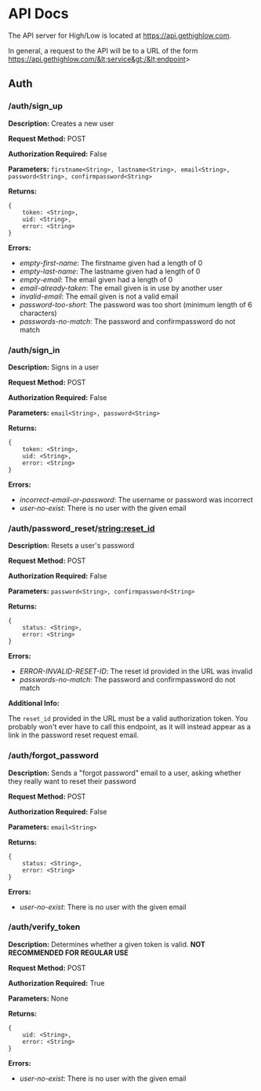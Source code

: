# API Docs

The API server for High/Low is located at https://api.gethighlow.com.

In general, a request to the API will be to a URL of the form https://api.gethighlow.com/&lt;service&gt;/&lt;endpoint&gt;

## Auth

### /auth/sign_up

**Description:** Creates a new user

**Request Method:** POST

**Authorization Required:** False

**Parameters:** `firstname<String>, lastname<String>, email<String>, password<String>, confirmpassword<String>`

**Returns:** 

```
{
	token: <String>,
	uid: <String>,
	error: <String>
}
```

**Errors:** 

- *empty-first-name*: The firstname given had a length of 0
- *empty-last-name*: The lastname given had a length of 0
- *empty-email*: The email given had a length of 0
- *email-already-taken*: The email given is in use by another user
- *invalid-email*: The email given is not a valid email
- *password-too-short*: The password was too short (minimum length of 6 characters)
- *passwords-no-match*: The password and confirmpassword do not match



### /auth/sign_in

**Description:** Signs in a user

**Request Method:** POST

**Authorization Required:** False

**Parameters:** `email<String>, password<String>`

**Returns:** 

```
{
	token: <String>,
	uid: <String>,
	error: <String>
}
```

**Errors:** 

- *incorrect-email-or-password*: The username or password was incorrect
- *user-no-exist*: There is no user with the given email



### /auth/password_reset/<string:reset_id>

**Description:** Resets a user's password

**Request Method:** POST

**Authorization Required:** False

**Parameters:** `password<String>, confirmpassword<String>`

**Returns:** 

```
{
	status: <String>,
	error: <String>
}
```

**Errors:** 

- *ERROR-INVALID-RESET-ID*: The reset id provided in the URL was invalid
- *passwords-no-match*: The password and confirmpassword do not match


**Additional Info:**

The `reset_id` provided in the URL must be a valid authorization token.
You probably won't ever have to call this endpoint, as it will instead appear as a link in the password reset request email.



### /auth/forgot_password

**Description:** Sends a "forgot password" email to a user, asking whether they really want to reset their password

**Request Method:** POST

**Authorization Required:** False

**Parameters:** `email<String>`

**Returns:** 

```
{
	status: <String>,
	error: <String>
}
```

**Errors:** 

- *user-no-exist*: There is no user with the given email


### /auth/verify_token

**Description:** Determines whether a given token is valid. **NOT RECOMMENDED FOR REGULAR USE**

**Request Method:** POST

**Authorization Required:** True

**Parameters:** None

**Returns:** 

```
{
	uid: <String>,
	error: <String>
}
```

**Errors:** 

- *user-no-exist*: There is no user with the given email







